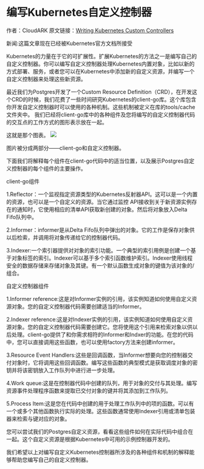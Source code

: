 ﻿# 编写Kubernetes自定义控制器
作者：CloudARK
原文链接：[Writing Kubernetes Custom Controllers](https://medium.com/@cloudark/kubernetes-custom-controllers-b6c7d0668fdf)

新闻:这篇文章现在已经被Kubernetes官方文档所接受

Kubernetes的力量在于它的可扩展性。扩展Kubernetes的方法之一是编写自己的自定义控制器。你可以编写自定义控制器处理Kubernetes内置对象，比如以新的方式部署、服务，或者您可以在Kubernetes中添加新的自定义资源，并编写一个自定义控制器来处理这些新资源。

最近我们为Postgres开发了一个Custom Resource Definition（CRD），在开发这个CRD的时候，我们花费了一些时间研究Kubernetes的client-go库。这个库包含你开发自定义控制器时可以使用的各种机制。这些机制被定义在库的tools/cache文件夹中。
我们已经将client-go库中的各种组件及您将编写的自定义控制器代码的交互点的工作方式的图形表示放在一起。

这就是那个图表。
![](file:///C:\Users\sujia\Desktop\1_dmvNSeSIORAMaTF2WdE9fg[1].jpg)

图片被分成两部分——client-go和自定义控制器。

下面我们将解释每个组件在client-go代码中的适当位置，以及展示Postgres自定义控制器的每个组件的主要操作。

client-go组件

1.Reflector：一个监视指定资源类型的Kubernetes反射器API。这可以是一个内置的资源，也可以是一个自定义的资源。当它通过监控 API接收到关于新资源实例存在的通知时，它使用相应的清单API获取新创建的对象。然后将对象放入Delta Fifo队列中。

2.Informer：informer是从Delta Fifo队列中弹出的对象。它的工作是保存对象供以后检索，并调用将对象传递给它的控制器代码。

3.Indexer:一个索引器提供对对象的索引功能。一个典型的索引用例是创建一个基于对象标签的索引。Indexer可以基于多个索引函数维护索引。Indexer使用线程安全的数据存储来存储对象及其键。有一个默认函数生成对象的键值为该对象的<namespace>/<name>组合。

自定义控制器组件

1.Informer reference:这是对Informer实例的引用，该实例知道如何使用自定义资源对象。您的自定义控制器代码需要创建适当的Informer。

2.Indexer reference:这是对Indexer实例的引用，该实例知道如何使用自定义资源对象。您的自定义控制器代码需要创建它。您将使用这个引用来检索对象以供以后处理。client-go提供了和你需求相符的Informer和Indxer的功能。在您的代码中，您可以直接调用这些函数，也可以使用factory方法来创建informer。

3.Resource Event Handlers:这些是回调函数，当Informer想要向您的控制器交付对象时，它将调用这些回调函数。编写这些函数的典型模式是获取调度对象的密钥并将该密钥放入工作队列中进行进一步处理。

4.Work queue:这是在控制器代码中创建的队列，用于对象的交付与其处理。编写资源事件处理程序函数来提取已交付对象的键并将其添加到工作队列。

5.Process Item:这是您在代码中创建的用于处理工作队列中的项的函数。可以有一个或多个其他函数执行实际的处理。这些函数通常使用Indexer引用或清单包装器来检索与键对应的对象。

您可以尝试我们的Postgres自定义资源，看看这些组件如何在实际代码中组合在一起。这个自定义资源是根据Kubernetes中可用的示例控制器开发的。

我们希望以上对编写自定义Kubernetes控制器所涉及的各种组件和机制的解释能够帮助您编写自己的自定义控制器。
